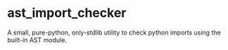 # ast_import_checker
A small, pure-python, only-stdlib utility to check python imports using the built-in
AST module.
